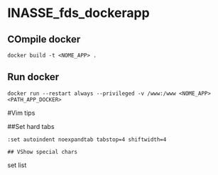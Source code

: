 # INASSE_fds_dockerapp


## COmpile docker
```
docker build -t <NOME_APP> .
```

## Run docker
```
docker run --restart always --privileged -v /www:/www <NOME_APP> <PATH_APP_DOCKER>
```

#Vim tips

##Set hard tabs
```
:set autoindent noexpandtab tabstop=4 shiftwidth=4

## VShow special chars
```
set list
```
